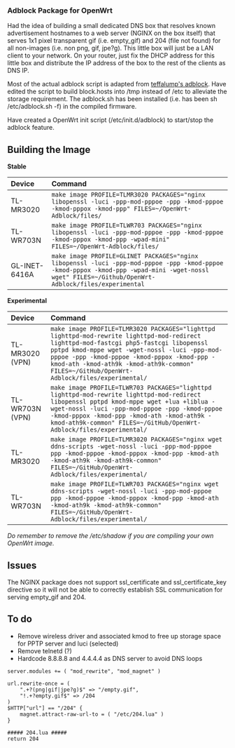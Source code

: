 ### Adblock Package for OpenWrt

Had the idea of building a small dedicated DNS box that resolves known advertisement hostnames to a web server (NGINX on the box itself) that serves 1x1 pixel transparent gif (i.e. empty_gif) and 204 (file not found) for all non-images (i.e. non png, gif, jpe?g). This little box will just be a LAN client to your network. On your router, just fix the DHCP address for this little box and distribute the IP address of the box to the rest of the clients as DNS IP. 

Most of the actual adblock script is adapted from [teffalump's adblock](https://github.com/teffalump/adblock). Have edited the script to build block.hosts into /tmp instead of /etc to alleviate the storage requirement. The adblock.sh has been installed (i.e. has been sh /etc/adblock.sh -f) in the compiled firmware.

Have created a OpenWrt init script (/etc/init.d/adblock) to start/stop the adblock feature.

## Building the Image
**Stable**

Device | Command
:-- | :--
TL-MR3020 | ```make image PROFILE=TLMR3020 PACKAGES="nginx libopenssl -luci -ppp-mod-pppoe -ppp -kmod-pppoe -kmod-pppox -kmod-ppp" FILES=~/OpenWrt-Adblock/files/```
TL-WR703N | ```make image PROFILE=TLWR703 PACKAGES="nginx libopenssl -luci -ppp-mod-pppoe -ppp -kmod-pppoe -kmod-pppox -kmod-ppp -wpad-mini" FILES=~/OpenWrt-Adblock/files/```
GL-INET-6416A | ```make image PROFILE=GLINET PACKAGES="nginx libopenssl -luci -ppp-mod-pppoe -ppp -kmod-pppoe -kmod-pppox -kmod-ppp -wpad-mini -wget-nossl wget" FILES=~/Github/OpenWrt-Adblock/files/experimental```

**Experimental**

Device | Command
:-- | :--
TL-MR3020 (VPN) | ```make image PROFILE=TLMR3020 PACKAGES="lighttpd lighttpd-mod-rewrite lighttpd-mod-redirect lighttpd-mod-fastcgi php5-fastcgi libopenssl pptpd kmod-mppe wget -wget-nossl -luci -ppp-mod-pppoe -ppp -kmod-pppoe -kmod-pppox -kmod-ppp -kmod-ath -kmod-ath9k -kmod-ath9k-common" FILES=~/GitHub/OpenWrt-Adblock/files/experimental/```
TL-WR703N (VPN) | ```make image PROFILE=TLWR703 PACKAGES="lighttpd lighttpd-mod-rewrite lighttpd-mod-redirect libopenssl pptpd kmod-mppe wget +lua +liblua -wget-nossl -luci -ppp-mod-pppoe -ppp -kmod-pppoe -kmod-pppox -kmod-ppp -kmod-ath -kmod-ath9k -kmod-ath9k-common" FILES=~/GitHub/OpenWrt-Adblock/files/experimental/```
TL-MR3020 | ```make image PROFILE=TLMR3020 PACKAGES="nginx wget ddns-scripts -wget-nossl -luci -ppp-mod-pppoe ppp -kmod-pppoe -kmod-pppox -kmod-ppp -kmod-ath -kmod-ath9k -kmod-ath9k-common" FILES=~/GitHub/OpenWrt-Adblock/files/experimental/```
TL-WR703N | ```make image PROFILE=TLWR703 PACKAGES="nginx wget ddns-scripts -wget-nossl -luci -ppp-mod-pppoe ppp -kmod-pppoe -kmod-pppox -kmod-ppp -kmod-ath -kmod-ath9k -kmod-ath9k-common" FILES=~/GitHub/OpenWrt-Adblock/files/experimental/```

*Do remember to remove the /etc/shadow if you are compiling your own OpenWrt image.*

## Issues

The NGINX package does not support ssl_certificate and ssl_certificate_key directive so it will not be able to correctly establish SSL communication for serving empty_gif and 204.

## To do
- Remove wireless driver and associated kmod to free up storage space for PPTP server and luci (selected)
- Remove telnetd (?)
- Hardcode 8.8.8.8 and 4.4.4.4 as DNS server to avoid DNS loops

```
server.modules += ( "mod_rewrite", "mod_magnet" )

url.rewrite-once = ( 
    ".+?(png|gif|jpe?g)$" => "/empty.gif",
    "!.+?empty.gif$" => /204
)
$HTTP["url"] == "/204" {
    magnet.attract-raw-url-to = ( "/etc/204.lua" )
}

##### 204.lua #####
return 204
```
